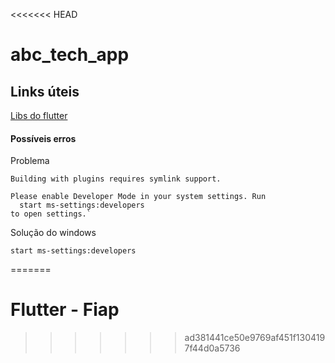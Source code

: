 <<<<<<< HEAD
# abc_tech_app

## Links úteis

[Libs do flutter](https://pub.dev/)



#### Possíveis erros
Problema
````
Building with plugins requires symlink support.

Please enable Developer Mode in your system settings. Run
  start ms-settings:developers
to open settings.`
````
Solução do windows
````
start ms-settings:developers
````
=======
# Flutter - Fiap
>>>>>>> ad381441ce50e9769af451f1304197f44d0a5736

